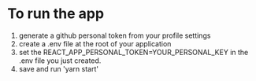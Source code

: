 # To run the app 

1. generate a github personal token from your profile settings
2. create a .env file at the root of your application
3. set the REACT_APP_PERSONAL_TOKEN=YOUR_PERSONAL_KEY in the .env file you just created.
4. save and run 'yarn start'
